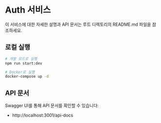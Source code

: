 # Auth 서비스

이 서비스에 대한 자세한 설명과 API 문서는 루트 디렉토리의 README.md 파일을 참조하세요.

## 로컬 실행

```bash
# 개발 모드로 실행
npm run start:dev

# Docker로 실행
docker-compose up -d
```

## API 문서

Swagger UI를 통해 API 문서를 확인할 수 있습니다:

- http://localhost:3001/api-docs
